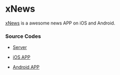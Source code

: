 # xNews

[xNews](http://xnews.minghe.me) is a awesome news APP on iOS and Android.

### Source Codes

* [Server](https://github.com/metrue/xNews.Rails)

* [iOS APP](https://github.com/metrue/xNews.iOS)

* [Android APP](https://github.com/h-debin/EnergyNews)



